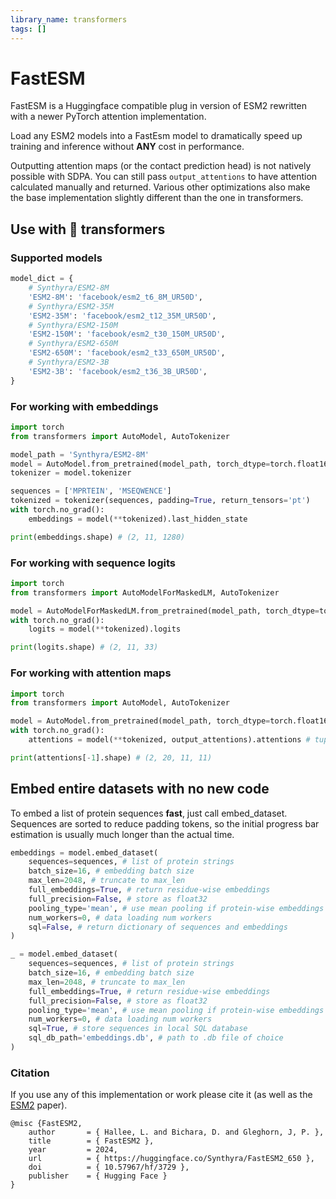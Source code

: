 ```yaml
---
library_name: transformers
tags: []
---
```


# FastESM
FastESM is a Huggingface compatible plug in version of ESM2 rewritten with a newer PyTorch attention implementation.

Load any ESM2 models into a FastEsm model to dramatically speed up training and inference without **ANY** cost in performance.

Outputting attention maps (or the contact prediction head) is not natively possible with SDPA. You can still pass ```output_attentions``` to have attention calculated manually and returned.
Various other optimizations also make the base implementation slightly different than the one in transformers.

## Use with 🤗 transformers

### Supported models
```python
model_dict = {
    # Synthyra/ESM2-8M
    'ESM2-8M': 'facebook/esm2_t6_8M_UR50D',
    # Synthyra/ESM2-35M
    'ESM2-35M': 'facebook/esm2_t12_35M_UR50D',
    # Synthyra/ESM2-150M
    'ESM2-150M': 'facebook/esm2_t30_150M_UR50D',
    # Synthyra/ESM2-650M
    'ESM2-650M': 'facebook/esm2_t33_650M_UR50D',
    # Synthyra/ESM2-3B
    'ESM2-3B': 'facebook/esm2_t36_3B_UR50D',
}
```

### For working with embeddings
```python
import torch
from transformers import AutoModel, AutoTokenizer

model_path = 'Synthyra/ESM2-8M'
model = AutoModel.from_pretrained(model_path, torch_dtype=torch.float16, trust_remote_code=True).eval()
tokenizer = model.tokenizer

sequences = ['MPRTEIN', 'MSEQWENCE']
tokenized = tokenizer(sequences, padding=True, return_tensors='pt')
with torch.no_grad():
    embeddings = model(**tokenized).last_hidden_state

print(embeddings.shape) # (2, 11, 1280)
```

### For working with sequence logits
```python
import torch
from transformers import AutoModelForMaskedLM, AutoTokenizer

model = AutoModelForMaskedLM.from_pretrained(model_path, torch_dtype=torch.float16, trust_remote_code=True).eval()
with torch.no_grad():
    logits = model(**tokenized).logits

print(logits.shape) # (2, 11, 33)
```

### For working with attention maps
```python
import torch
from transformers import AutoModel, AutoTokenizer

model = AutoModel.from_pretrained(model_path, torch_dtype=torch.float16, trust_remote_code=True).eval()
with torch.no_grad():
    attentions = model(**tokenized, output_attentions).attentions # tuples of (batch_size, num_heads, seq_len, seq_len)

print(attentions[-1].shape) # (2, 20, 11, 11) 
```

## Embed entire datasets with no new code
To embed a list of protein sequences **fast**, just call embed_dataset. Sequences are sorted to reduce padding tokens, so the initial progress bar estimation is usually much longer than the actual time.
```python
embeddings = model.embed_dataset(
    sequences=sequences, # list of protein strings
    batch_size=16, # embedding batch size
    max_len=2048, # truncate to max_len
    full_embeddings=True, # return residue-wise embeddings
    full_precision=False, # store as float32
    pooling_type='mean', # use mean pooling if protein-wise embeddings
    num_workers=0, # data loading num workers
    sql=False, # return dictionary of sequences and embeddings
)

_ = model.embed_dataset(
    sequences=sequences, # list of protein strings
    batch_size=16, # embedding batch size
    max_len=2048, # truncate to max_len
    full_embeddings=True, # return residue-wise embeddings
    full_precision=False, # store as float32
    pooling_type='mean', # use mean pooling if protein-wise embeddings
    num_workers=0, # data loading num workers
    sql=True, # store sequences in local SQL database
    sql_db_path='embeddings.db', # path to .db file of choice
)
```


### Citation
If you use any of this implementation or work please cite it (as well as the [ESM2](https://www.science.org/doi/10.1126/science.ade2574) paper).
```
@misc {FastESM2,
	author       = { Hallee, L. and Bichara, D. and Gleghorn, J, P. },
	title        = { FastESM2 },
	year         = 2024,
	url          = { https://huggingface.co/Synthyra/FastESM2_650 },
	doi          = { 10.57967/hf/3729 },
	publisher    = { Hugging Face }
}
```